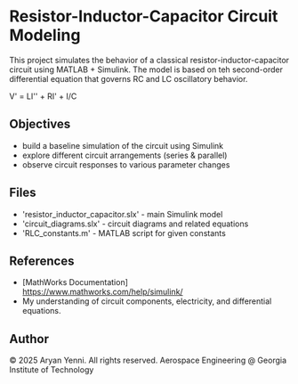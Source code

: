 # Resistor-Inductor-Capacitor Circuit Modeling
This project simulates the behavior of a classical resistor-inductor-capacitor circuit using MATLAB + Simulink.
The model is based on teh second-order differential equation that governs RC and LC oscillatory behavior.

V' = LI'' + RI' + I/C

## Objectives
- build a baseline simulation of the circuit using Simulink
- explore different circuit arrangements (series & parallel)
- observe circuit responses to various parameter changes

## Files
- 'resistor_inductor_capacitor.slx' - main Simulink model
- 'circuit_diagrams.slx' - circuit diagrams and related equations
- 'RLC_constants.m' - MATLAB script for given constants

## References
- [MathWorks Documentation] https://www.mathworks.com/help/simulink/
- My understanding of circuit components, electricity, and differential equations.

## Author
© 2025 Aryan Yenni. All rights reserved.
Aerospace Engineering @ Georgia Institute of Technology
